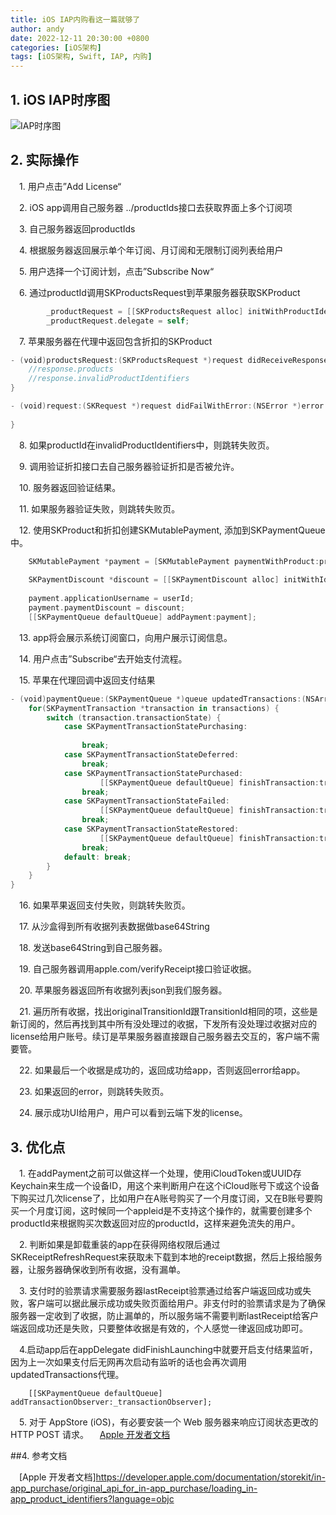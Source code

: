 ```yaml
---
title: iOS IAP内购看这一篇就够了
author: andy
date: 2022-12-11 20:30:00 +0800
categories: [iOS架构]
tags: [iOS架构, Swift, IAP, 内购]
---
```


## 1. iOS IAP时序图
![IAP时序图](/assets/img/posts/iOSIAPSequenceChart.png)

## 2. 实际操作

&emsp;1. 用户点击”Add License“

&emsp;2. iOS app调用自己服务器 ../productIds接口去获取界面上多个订阅项

&emsp;3. 自己服务器返回productIds

&emsp;4. 根据服务器返回展示单个年订阅、月订阅和无限制订阅列表给用户

&emsp;5. 用户选择一个订阅计划，点击”Subscribe Now“

&emsp;6. 通过productId调用SKProductsRequest到苹果服务器获取SKProduct

```swift
        _productRequest = [[SKProductsRequest alloc] initWithProductIdentifiers:@[productId]];
        _productRequest.delegate = self;
```

&emsp;7. 苹果服务器在代理中返回包含折扣的SKProduct

```swift
- (void)productsRequest:(SKProductsRequest *)request didReceiveResponse:(SKProductsResponse *)response {
    //response.products
    //response.invalidProductIdentifiers
}

- (void)request:(SKRequest *)request didFailWithError:(NSError *)error {
    
}
```

&emsp;8. 如果productId在invalidProductIdentifiers中，则跳转失败页。

&emsp;9. 调用验证折扣接口去自己服务器验证折扣是否被允许。

&emsp;10. 服务器返回验证结果。

&emsp;11. 如果服务器验证失败，则跳转失败页。

&emsp;12. 使用SKProduct和折扣创建SKMutablePayment, 添加到SKPaymentQueue中。

```swift
    SKMutablePayment *payment = [SKMutablePayment paymentWithProduct:product];
    
    SKPaymentDiscount *discount = [[SKPaymentDiscount alloc] initWithIdentifier:identifier keyIdentifier:keyIdentifier nonce:nonce signature:signature timestamp:timestamp];
    
    payment.applicationUsername = userId;
    payment.paymentDiscount = discount;
    [[SKPaymentQueue defaultQueue] addPayment:payment];
```

&emsp;13. app将会展示系统订阅窗口，向用户展示订阅信息。

&emsp;14. 用户点击”Subscribe“去开始支付流程。

&emsp;15. 苹果在代理回调中返回支付结果

```swift
- (void)paymentQueue:(SKPaymentQueue *)queue updatedTransactions:(NSArray *)transactions {
    for(SKPaymentTransaction *transaction in transactions) {
        switch (transaction.transactionState) {
            case SKPaymentTransactionStatePurchasing:
                
                break;
            case SKPaymentTransactionStateDeferred:
                break;
            case SKPaymentTransactionStatePurchased:
                    [[SKPaymentQueue defaultQueue] finishTransaction:transaction];
                break;
            case SKPaymentTransactionStateFailed:
                    [[SKPaymentQueue defaultQueue] finishTransaction:transaction];
                break;
            case SKPaymentTransactionStateRestored:
                    [[SKPaymentQueue defaultQueue] finishTransaction:transaction];
                break;
            default: break;
        }
    }
}
```

&emsp;16. 如果苹果返回支付失败，则跳转失败页。

&emsp;17. 从沙盒得到所有收据列表数据做base64String

&emsp;18. 发送base64String到自己服务器。

&emsp;19. 自己服务器调用apple.com/verifyReceipt接口验证收据。

&emsp;20. 苹果服务器返回所有收据列表json到我们服务器。

&emsp;21. 遍历所有收据，找出originalTransitionId跟TransitionId相同的项，这些是新订阅的，然后再找到其中所有没处理过的收据，下发所有没处理过收据对应的license给用户账号。续订是苹果服务器直接跟自己服务器去交互的，客户端不需要管。

&emsp;22. 如果最后一个收据是成功的，返回成功给app，否则返回error给app。

&emsp;23. 如果返回的error，则跳转失败页。

&emsp;24. 展示成功UI给用户，用户可以看到云端下发的license。

## 3. 优化点

&emsp;1. 在addPayment之前可以做这样一个处理，使用iCloudToken或UUID存Keychain来生成一个设备ID，用这个来判断用户在这个iCloud账号下或这个设备下购买过几次license了，比如用户在A账号购买了一个月度订阅，又在B账号要购买一个月度订阅，这时候同一个appleid是不支持这个操作的，就需要创建多个productId来根据购买次数返回对应的productId，这样来避免流失的用户。

&emsp;2. 判断如果是卸载重装的app在获得网络权限后通过SKReceiptRefreshRequest来获取未下载到本地的receipt数据，然后上报给服务器，让服务器确保收到所有收据，没有漏单。

&emsp;3. 支付时的验票请求需要服务器lastReceipt验票通过给客户端返回成功或失败，客户端可以据此展示成功或失败页面给用户。非支付时的验票请求是为了确保服务器一定收到了收据，防止漏单的，所以服务端不需要判断lastReceipt给客户端返回成功还是失败，只要整体收据是有效的，个人感觉一律返回成功即可。

&emsp;4.启动app后在appDelegate didFinishLaunching中就要开启支付结果监听，因为上一次如果支付后无网再次启动有监听的话也会再次调用updatedTransactions代理。

```
    [[SKPaymentQueue defaultQueue] addTransactionObserver:_transactionObserver];
```

&emsp;5. 对于 AppStore (iOS)，有必要安装一个 Web 服务器来响应订阅状态更改的 HTTP POST 请求。
&emsp;[Apple 开发者文档](https://developer.apple.com/documentation/appstoreservernotifications/enabling_app_store_server_notifications)

##4. 参考文档

&emsp;[Apple 开发者文档]https://developer.apple.com/documentation/storekit/in-app_purchase/original_api_for_in-app_purchase/loading_in-app_product_identifiers?language=objc
